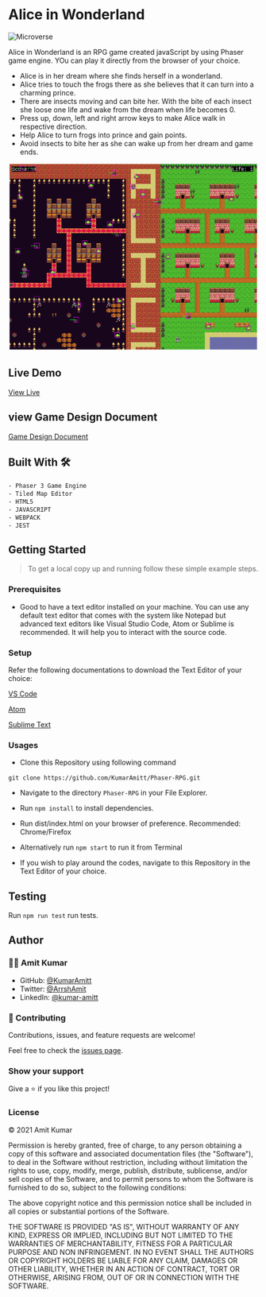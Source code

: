 # Alice in Wonderland

![Microverse](https://img.shields.io/badge/-Microverse-6F23FF?style=for-the-badge)

Alice in Wonderland is an RPG game created javaScript by using Phaser game engine.
YOu can play it directly from the browser of your choice.

- Alice is in her dream where she finds herself in a wonderland.
- Alice tries to touch the frogs there as she believes that it can turn into a charming prince.
- There are insects moving and can bite her. With the bite of each insect she loose one life and wake from the dream when life becomes 0.
- Press up, down, left and right arrow keys to make Alice walk in respective direction.
- Help Alice to turn frogs into prince and gain points.
- Avoid insects to bite her as she can wake up from her dream and game ends.


![screenshot](./src/assets/screenshots/mk1.png)


## Live Demo

[View Live](https://kumaramitt.github.io/Phaser-RPG/)

## view Game Design Document

[Game Design Document](./GameDesignDocument.md)

## Built With 🛠

```
- Phaser 3 Game Engine
- Tiled Map Editor
- HTML5
- JAVASCRIPT
- WEBPACK
- JEST
```

## Getting Started

> To get a local copy up and running follow these simple example steps.

### Prerequisites

- Good to have a text editor installed on your machine. You can use any default text editor that comes with the system
  like Notepad but advanced text editors like Visual Studio Code, Atom or Sublime is recommended. It will help you to
  interact with the source code.

### Setup

Refer the following documentations to download the Text Editor of your choice:

[VS Code](https://code.visualstudio.com/)

[Atom](https://atom.io/)

[Sublime Text](https://www.sublimetext.com/)

### Usages
- Clone this Repository using following command

<pre><code>git clone https://github.com/KumarAmitt/Phaser-RPG.git</code></pre>

- Navigate to the directory `Phaser-RPG` in your File Explorer.

- Run `npm install` to install dependencies.

- Run dist/index.html on your browser of preference. Recommended: Chrome/Firefox

- Alternatively run `npm start` to run it from Terminal

- If you wish to play around the codes, navigate to this Repository in the Text Editor of your choice.

## Testing
Run `npm run test` run tests.

## Author

### 👨‍💻 Amit Kumar

- GitHub: [@KumarAmitt](https://github.com/KumarAmitt)
- Twitter: [@ArrshAmit](https://twitter.com/ArrshAmitt)
- LinkedIn: [@kumar-amitt](https://www.linkedin.com/in/kumar-amitt)

### 🤝 Contributing

Contributions, issues, and feature requests are welcome!

Feel free to check the [issues page](https://github.com/KumarAmitt/Phaser-RPG/issues).

### Show your support

Give a ⭐️ if you like this project!

### License

&copy; 2021 Amit Kumar

Permission is hereby granted, free of charge, to any person obtaining a copy
of this software and associated documentation files (the "Software"), to deal
in the Software without restriction, including without limitation the rights
to use, copy, modify, merge, publish, distribute, sublicense, and/or sell
copies of the Software, and to permit persons to whom the Software is
furnished to do so, subject to the following conditions:

The above copyright notice and this permission notice shall be included in all
copies or substantial portions of the Software.

THE SOFTWARE IS PROVIDED "AS IS", WITHOUT WARRANTY OF ANY KIND, EXPRESS OR
IMPLIED, INCLUDING BUT NOT LIMITED TO THE WARRANTIES OF MERCHANTABILITY,
FITNESS FOR A PARTICULAR PURPOSE AND NON INFRINGEMENT. IN NO EVENT SHALL THE
AUTHORS OR COPYRIGHT HOLDERS BE LIABLE FOR ANY CLAIM, DAMAGES OR OTHER
LIABILITY, WHETHER IN AN ACTION OF CONTRACT, TORT OR OTHERWISE, ARISING FROM,
OUT OF OR IN CONNECTION WITH THE SOFTWARE.


